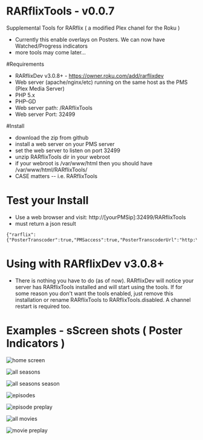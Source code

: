 RARflixTools - v0.0.7
============

Supplemental Tools for RARflix ( a modified Plex chanel for the Roku )

* Currently this enable overlays on Posters. We can now have Watched/Progress indicators
* more tools may come later...


#Requirements

* RARflixDev v3.0.8+ - https://owner.roku.com/add/rarflixdev
* Web server (apache/nginx/etc) running on the same host as the PMS (Plex Media Server)
* PHP 5.x
* PHP-GD
* Web server path: /RARflixTools
* Web server Port: 32499


#Install
* download the zip from github
* install a web server on your PMS server
* set the web server to listen on port 32499
* unzip RARflixTools dir in your webroot 
* if your webroot is /var/www/html then you should have /var/www/html/RARflixTools/
* CASE matters -- i.e. RARflixTools

# Test your Install
* Use a web browser and visit: http://[yourPMSip]:32499/RARflixTools  
* must return a json result
```
{"rarflix":{"PosterTranscoder":true,"PMSaccess":true,"PosterTranscoderUrl":"http:\/\/youPMSip:32499\/RARflixTools\/poster.php"}}
```

# Using with RARflixDev v3.0.8+
* There is nothing you have to do (as of now). RARflixDev will notice your server has RARflixTools installed and will start using the tools. If for some reason you don't want the tools enabled, just remove this installation or rename RARflixTools to RARflixTools.disabled. A channel restart is required too. 


# Examples - sScreen shots ( Poster Indicators )

![home screen](https://raw.github.com/ljunkie/RARflixTools/master/examples/PosterIndicators/1.home_screen.jpg)

![all seasons](https://raw.github.com/ljunkie/RARflixTools/master/examples/PosterIndicators/2.all_seasons.jpg)

![all seasons season](https://raw.github.com/ljunkie/RARflixTools/master/examples/PosterIndicators/5.all_seasons_season.jpg)

![episodes](https://raw.github.com/ljunkie/RARflixTools/master/examples/PosterIndicators/3.all_seasons_episodes.jpg)

![episode preplay](https://raw.github.com/ljunkie/RARflixTools/master/examples/PosterIndicators/4.all_seasons_episodes_preplay.jpg)

![all movies](https://raw.github.com/ljunkie/RARflixTools/master/examples/PosterIndicators/6.movie_rows.jpg)

![movie preplay](https://raw.github.com/ljunkie/RARflixTools/master/examples/PosterIndicators/7.movie_preplay.jpg)
